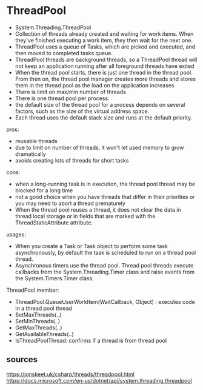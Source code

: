 # ThreadPool
- System.Threading.ThreadPool
- Collection of threads already created and waiting for work items. When they've finished executing a work item, they then wait for the next one.
- ThreadPool uses a queue of Tasks, which are picked and executed, and then moved to completed tasks queue.
- ThreadPool threads are background threads, so a ThreadPool thread will not keep an application running after all foreground threads have exited
- When the thread pool starts, there is just one thread in the thread pool. From then on, the thread pool manager creates more threads and stores them in the thread pool as the load on the application increases
- There is limit on max/min number of threads
- There is one thread pool per process.
- the default size of the thread pool for a process depends on several factors, such as the size of the virtual address space.
- Each thread uses the default stack size and runs at the default priority.

pros:
- reusable threads
- due to limit on number of threads, it won't let used memory to grow dramatically
- avoids creating lots of threads for short tasks

cons:
- when a long-running task is in execution, the thread pool thread may be blocked for a long time
- not a good choice when you have threads that differ in their priorities or you may need to abort a thread prematurely
- When the thread pool reuses a thread, it does not clear the data in thread local storage or in fields that are marked with the ThreadStaticAttribute attribute.

usages:
- When you create a Task or Task<TResult> object to perform some task asynchronously, by default the task is scheduled to run on a thread pool thread.
- Asynchronous timers use the thread pool. Thread pool threads execute callbacks from the System.Threading.Timer class and raise events from the System.Timers.Timer class.


ThreadPool member:
- ThreadPool.QueueUserWorkItem(WaitCallback, Object) : executes code in a thread pool thread
- SetMaxThreads(..)
- SetMinThreads(..)
- GetMaxThreads(..)
- GetAvailableThreads(..)
- IsThreadPoolThread: confirms if a thread is from thread pool

## sources
https://jonskeet.uk/csharp/threads/threadpool.html
https://docs.microsoft.com/en-us/dotnet/api/system.threading.threadpool

